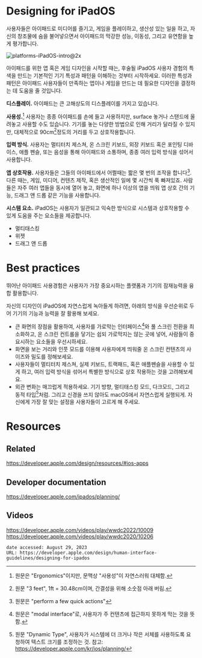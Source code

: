 # Designing for iPadOS

사용자들은 아이패드로 미디어를 즐기고, 게임을 플레이하고, 생산성 있는 일을 하고, 자신의 창조물에 숨을 불어넣으면서 아이패드의 막강한 성능, 이동성, 그리고 유연함을 높게 평가합니다.

![platforms-iPadOS-intro@2x](https://github.com/dev-hamin-kim/HumanInterfaceGuidelines/assets/129831340/d2f234d5-8886-4d6a-99a2-6d5d1289bb06)

아이패드를 위한 앱 혹은 게임 디자인을 시작할 때는, 후술될 iPadOS 사용자 경험의 특색을 만드는 기본적인 기기 특성과 패턴을 이해하는 것부터 시작하세요. 이러한 특성과 패턴은 아이패드 사용자들이 만족하는 앱이나 게임을 만드는 데 필요한 디자인을 결정하는 데 도움을 줄 것입니다.

**디스플레이.** 아이패드는 큰 고해상도의 디스플레이를 가지고 있습니다.

**사용성.**[^1] 사용자는 종종 아이패드를 손에 들고 사용하지만, surface 놓거나 스탠드에 올려놓고 사용할 수도 있습니다. 기기를 놓는 다양한 방법으로 인해 거리가 달라질 수 있지만, 대체적으로 90cm[^2]정도의 거리를 두고 상호작용합니다.

[^1]: 원문은 "Ergonomics"이지만, 문맥상 "사용성"이 자연스러워 대체함.
[^2]: 원문 "3 feet", 1ft = 30.48cm이며, 간결성을 위해 소숫점 아래 버림.

**입력 방식.** 사용자는 멀티터치 제스쳐, 온 스크린 키보드, 외장 키보드 혹은 포인팅 디바이스, 애플 펜슬, 또는 음성을 통해 아이패드와 소통하며, 종종 여러 입력 방식을 섞어서 사용합니다.

**앱 상호작용.** 사용자들은 그들의 아이패드에서 어쩔때는 짧은 몇 번의 조작을 합니다[^4]. 다른 때는, 게임, 미디어, 컨텐츠 제작, 혹은 생산적인 일에 몇 시간씩 푹 빠져있죠. 사람들은 자주 여러 앱들을 동시에 열어 놓고, 화면에 하나 이상의 앱을 띄워 앱 상호 간의 기능, 드래그 앤 드롭 같은 기능을 사용합니다.

[^4]: 원문은 "perform a few quick actions"

**시스템 요소.** iPadOS는 사용자가 일관되고 익숙한 방식으로 시스템과 상호작용할 수 있게 도움을 주는 요소들을 제공합니다.

- 멀티태스킹
- 위젯
- 드래그 앤 드롭

# Best practices

뛰어난 아이패드 사용경험은 사용자가 가장 중요시하는 플랫폼과 기기의 잠재능력을 융합 활용합니다.

자신의 디자인이 iPadOS에 자연스럽게 녹아들게 하려면, 아래의 방식을 우선순위로 두어 기기의 기능과 능력을 잘 활용해 보세요.

- 큰 화면의 장점을 활용하여, 사용자를 가로막는 인터페이스[^5]와 풀 스크린 전환을 최소화하고, 온 스크린 컨트롤을 닿기는 쉽되 가로막지는 않는 곳에 넣어, 사람들이 중요시하는 요소들을 우선시하세요.
- 화면을 보는 거리와 인풋 모드를 이용해 사용자에게 띄워줄 온 스크린 컨텐츠의 사이즈와 밀도를 정해보세요.
- 사용자들이 멀티터치 제스쳐, 실제 키보드, 트랙패드, 혹은 애플펜슬을 사용할 수 있게 하고, 여러 입력 방식을 섞어서 특별한 방식으로 상호 작용하는 것을 고려해보세요.
- 외관 변화는 매끄럽게 적용하세요. 기기 방향, 멀티태스킹 모드, 다크모드, 그리고 동적 타입[^6]처럼. 그리고 신경을 쓰지 않아도 macOS에서 자연스럽게 실행되게. 자신에게 가장 잘 맞는 설정을 사용자들이 고르게 해 주세요.

[^5]: 원문은 "modal interface"로, 사용자가 주 컨텐츠에 접근하지 못하게 막는 것을 뜻함.
[^6]: 원문 "Dynamic Type", 사용자가 시스템에 더 크거나 작은 서체를 사용하도록 요청하여 텍스트 크기를 조정하는 것.
참고: https://developer.apple.com/kr/ios/planning/

# Resources

## Related
https://developer.apple.com/design/resources/#ios-apps

## Developer documentation
https://developer.apple.com/ipados/planning/

## Videos
https://developer.apple.com/videos/play/wwdc2022/10009
https://developer.apple.com/videos/play/wwdc2020/10206

```
date accessed: August 29, 2023
URL: https://developer.apple.com/design/human-interface-guidelines/designing-for-ipados
```

